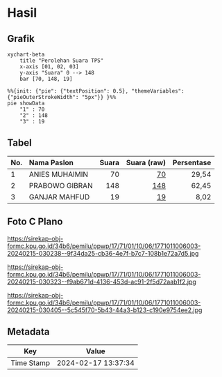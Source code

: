 # Hasil

## Grafik

```mermaid
xychart-beta
    title "Perolehan Suara TPS"
    x-axis [01, 02, 03]
    y-axis "Suara" 0 --> 148
    bar [70, 148, 19]
```

```mermaid
%%{init: {"pie": {"textPosition": 0.5}, "themeVariables": {"pieOuterStrokeWidth": "5px"}} }%%
pie showData
    "1" : 70
    "2" : 148
    "3" : 19
```

## Tabel

| No. | Nama Paslon    | Suara | Suara (raw) | Persentase |
|:--- |:-------------- | -----:| -----------:| ----------:|
| 1   | ANIES MUHAIMIN | 70    | [70][p-1]   | 29,54      |
| 2   | PRABOWO GIBRAN | 148   | [148][p-2]  | 62,45      |
| 3   | GANJAR MAHFUD  | 19    | [19][p-3]   | 8,02       |


[p-1]: https://github.com/gigit-pemilu/pemilu-2024-17-bengkulu/blob/main/pilpres/hitung-suara/sub/17-bengkulu/sub/71-kota-bengkulu/sub/01-selebar/sub/1006-sumur-dewa/sub/003-tps/sub/paslon-1.txt
[p-2]: https://github.com/gigit-pemilu/pemilu-2024-17-bengkulu/blob/main/pilpres/hitung-suara/sub/17-bengkulu/sub/71-kota-bengkulu/sub/01-selebar/sub/1006-sumur-dewa/sub/003-tps/sub/paslon-2.txt
[p-3]: https://github.com/gigit-pemilu/pemilu-2024-17-bengkulu/blob/main/pilpres/hitung-suara/sub/17-bengkulu/sub/71-kota-bengkulu/sub/01-selebar/sub/1006-sumur-dewa/sub/003-tps/sub/paslon-3.txt

## Foto C Plano

https://sirekap-obj-formc.kpu.go.id/34b6/pemilu/ppwp/17/71/01/10/06/1771011006003-20240215-030238--9f34da25-cb36-4e7f-b7c7-108b1e72a7d5.jpg

https://sirekap-obj-formc.kpu.go.id/34b6/pemilu/ppwp/17/71/01/10/06/1771011006003-20240215-030323--f9ab671d-4136-453d-ac91-2f5d72aab1f2.jpg

https://sirekap-obj-formc.kpu.go.id/34b6/pemilu/ppwp/17/71/01/10/06/1771011006003-20240215-030405--5c545f70-5b43-44a3-b123-c190e9754ee2.jpg


## Metadata

| Key        | Value               |
| ---------- | ------------------- |
| Time Stamp | 2024-02-17 13:37:34 |



